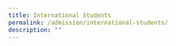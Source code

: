 ```yaml
---
title: International Students
permalink: /admission/international-students/
description: ""
---
```


